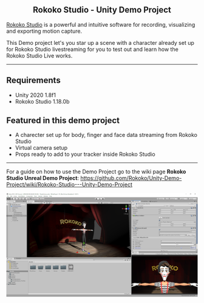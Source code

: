 <h2 align="center"> Rokoko Studio - Unity Demo Project</h1>

[Rokoko Studio](https://www.rokoko.com/en/products/studio) is a powerful and intuitive software for recording, visualizing and exporting motion capture.

This Demo project let's you star up a scene with a character already set up for Rokoko Studio livestreaming for you to test out and learn how the Rokoko Studio Live works. 

---

## Requirements
- Unity 2020 1.8f1
- Rokoko Studio 1.18.0b

## Featured in this demo project
- A charecter set up for body, finger and face data streaming from Rokoko Studio
- Virtual camera setup
- Props ready to add to your tracker inside Rokoko Studio

---

For a guide on how to use the Demo Project go to the wiki page **Rokoko Studio Unreal Demo Project**:
https://github.com/Rokoko/Unity-Demo-Project/wiki/Rokoko-Studio---Unity-Demo-Project

![Unity Viewport](Images/unityViewport.PNG?raw=true)
